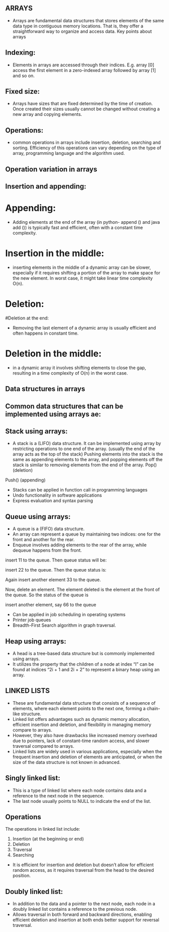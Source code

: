 ## ARRAYS
- Arrays are fundamental data structures that stores elements of the same data type in contiguous memory locations. That is, they offer a straightforward way to organize and access data.
Key points about arrays
## Indexing:
- Elements in arrays are accessed through their indices. E.g.  array [0] access the first element in a zero-indexed array followed by array [1] and so on.
## Fixed size:
- Arrays have sizes that are fixed determined by the time of creation. Once created their sizes usually cannot be changed without creating a new array and copying elements.
## Operations:
- common operations in arrays include insertion, deletion, searching and sorting. Efficiency of this operations can vary depending on the type of array, programming language and the algorithm used.
## Operation variation in arrays
## Insertion and appending:
# Appending:
- Adding elements at the end of the array (in python- append () and java add ()) is typically fast and efficient, often with a constant time complexity.
# Insertion in the middle:
- inserting elements in the middle of a dynamic array can be slower, especially if it requires shifting a portion of the array to make space for the new element. In worst case, it might take linear time complexity O(n).
# Deletion: 
#Deletion at the end:
- Removing the last element of a dynamic array is usually efficient and often happens in constant time.
# Deletion in the middle:
- in a dynamic array it involves shifting elements to close the gap, resulting in a time complexity of O(n) in the worst case.
## Data structures in arrays
## Common data structures that can be implemented using arrays ae:
## Stack using arrays:
- A stack is a (LIFO) data structure. It can be implemented using array by restricting operations to one end of the array. (usually the end of the array acts as the top of the stack)
Pushing elements into the stack is the same as appending elements to the array, and popping elements off the stack is similar to removing elements from the end of the array.
Pop() (deletion)
 
Push() (appending)
 
- Stacks can be applied in function call in programming languages
- Undo functionality in software applications
- Express evaluation and syntax parsing
## Queue using arrays:
- A queue is a (FIFO) data structure.
- An array can represent a queue by maintaining two indices: one for the front and another for the rear.
- Enqueue involves adding elements to the rear of the array, while dequeue happens from the front.

 
insert 11 to the queue. Then queue status will be:
 
insert 22 to the queue. Then the queue status is:
 
Again insert another element 33 to the queue.
 
Now, delete an element. The element deleted is the element at the front of the queue. So the status of the queue is
 
insert another element, say 66 to the queue
 
- Can be applied in job scheduling in operating systems
- Printer job queues
- Breadth-First Search algorithm in graph traversal.
## Heap using arrays:
- A head is a tree-based data structure but is commonly implemented using arrays.
- It utilizes the property that the children of a node at index “I” can be found at indices “2i + 1 and 2i + 2” to represent a binary heap using an array.
## LINKED LISTS
- These are fundamental data structure that consists of a sequence of elements, where each element points to the next one, forming a chain-like structure.
- Linked list offers advantages such as dynamic memory allocation, efficient insertion and deletion, and flexibility in managing memory compare to arrays.
- However, they also have drawbacks like increased memory overhead due to pointers, lack of constant-time random access, and slower traversal compared to arrays.
- Linked lists are widely used in various applications, especially when the frequent insertion and deletion of elements are anticipated, or when the size of the data structure is not known in advanced.
## Singly linked list:
- This is a type of linked list where each node contains data and a reference to the next node in the sequence.
- The last node usually points to NULL to indicate the end of the list.
## Operations
The operations in linked list include:
1.	Insertion (at the beginning or end)
2.	Deletion
3.	Traversal
4.	Searching
- It is efficient for insertion and deletion but doesn’t allow for efficient random access, as it requires traversal from the head to the desired position.
## Doubly linked list:
- In addition to the data and a pointer to the next node, each node in a doubly linked list contains a reference to the previous node.
- Allows traversal in both forward and backward directions, enabling efficient deletion and insertion at both ends better support for reversal traversal.
 

